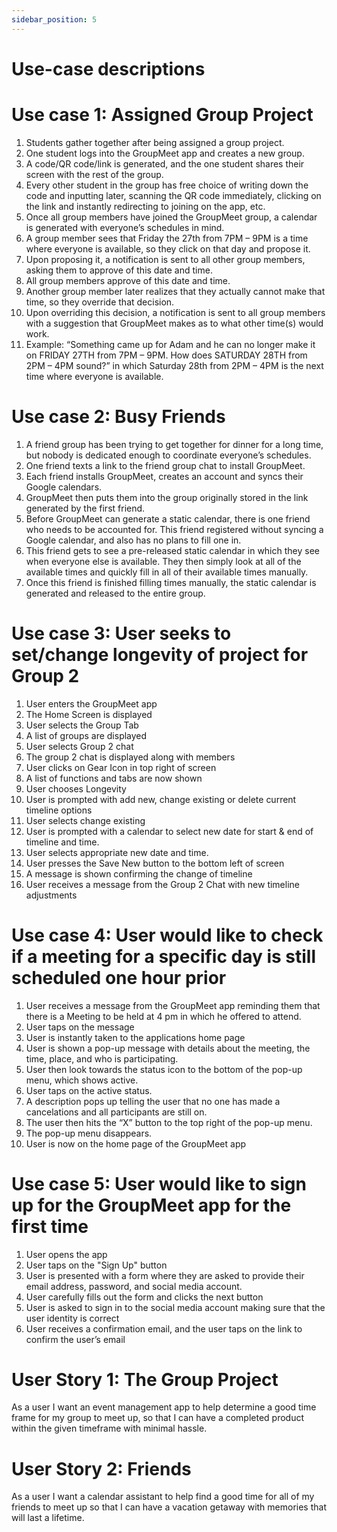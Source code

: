 ```yaml
---
sidebar_position: 5
---
```


# Use-case descriptions

# Use case 1: Assigned Group Project
1. Students gather together after being assigned a group project.
2. One student logs into the GroupMeet app and creates a new group.
3. A code/QR code/link is generated, and the one student shares their screen with the rest of the group.
4. Every other student in the group has free choice of writing down the code and inputting later, scanning the QR code immediately, clicking on the link and instantly redirecting to joining on the app, etc.
5. Once all group members have joined the GroupMeet group, a calendar is generated with everyone’s schedules in mind.
6. A group member sees that Friday the 27th from 7PM – 9PM is a time where everyone is available, so they click on that day and propose it.
7. Upon proposing it, a notification is sent to all other group members, asking them to approve of this date and time.
8. All group members approve of this date and time.
9. Another group member later realizes that they actually cannot make that time, so they override that decision.
10. Upon overriding this decision, a notification is sent to all group members with a suggestion that GroupMeet makes as to what other time(s) would work.
11. Example: “Something came up for Adam and he can no longer make it on FRIDAY 27TH from 7PM – 9PM. How does SATURDAY 28TH from 2PM – 4PM sound?” in which Saturday 28th from 2PM – 4PM is the next time where everyone is available.

# Use case 2: Busy Friends
1. A friend group has been trying to get together for dinner for a long time, but nobody is dedicated enough to coordinate everyone’s schedules.
2. One friend texts a link to the friend group chat to install GroupMeet.
3. Each friend installs GroupMeet, creates an account and syncs their Google calendars.
4. GroupMeet then puts them into the group originally stored in the link generated by the first friend.
5. Before GroupMeet can generate a static calendar, there is one friend who needs to be accounted for. This friend registered without syncing a Google calendar, and also has no plans to fill one in.
6. This friend gets to see a pre-released static calendar in which they see when everyone else is available. They then simply look at all of the available times and quickly fill in all of their available times manually.
7. Once this friend is finished filling times manually, the static calendar is generated and released to the entire group.

# Use case 3: User seeks to set/change longevity of project for Group 2
1. User enters the GroupMeet app
2. The Home Screen is displayed
3. User selects the Group Tab
4. A list of groups are displayed
5. User selects Group 2 chat
6. The group 2 chat is displayed along with members
7. User clicks on Gear Icon in top right of screen
8. A list of functions and tabs are now shown 
9. User chooses Longevity
10. User is prompted with add new, change existing or delete current timeline options
11. User selects change existing
12. User is prompted with a calendar to select new date for start & end of timeline and time.
13. User selects appropriate new date and time.
14. User presses the Save New button to the bottom left of screen
15. A message is shown confirming the change of timeline
16. User receives a message from the Group 2 Chat with new timeline adjustments

# Use case 4: User would like to check if a meeting for a specific day is still scheduled one hour prior
1. User receives a message from the GroupMeet app reminding them that there is a Meeting to be held at 4 pm in which he offered to attend.
2. User taps on the message
3. User is instantly taken to the applications home page
4. User is shown a pop-up message with details about the meeting, the time, place, and who is participating.
5. User then look towards the status icon to the bottom of the pop-up menu, which shows active.
6. User taps on the active status.
7. A description pops up telling the user that no one has made a cancelations and all participants are still on.
8. The user then hits the “X” button to the top right of the pop-up menu.
9. The pop-up menu disappears.
10. User is now on the home page of the GroupMeet app 

# Use case 5: User would like to sign up for the GroupMeet app for the first time
1. User opens the app
2. User taps on the "Sign Up" button
3. User is presented with a form where they are asked to provide their email address, password, and social media account.
4. User carefully fills out the form and clicks the next button
5. User is asked to sign in to the social media account making sure that the user identity is correct
6. User receives a confirmation email, and the user taps on the link to confirm the user’s email

# User Story 1: The Group Project
As a user I want an event management app to help determine a good time frame for my group to meet up, so that I can have a completed product within the given timeframe with minimal hassle.

# User Story 2: Friends
As a user I want a calendar assistant to help find a good time for all of my friends to meet up so that I can have a vacation getaway with memories that will last a lifetime.
